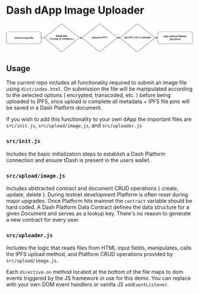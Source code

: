 # Dash dApp Image Uploader

![alt text](diagram.png)

## Usage
The current repo includes all functionality required to submit an image file using `dist/index.html`. On submission the file will be manipulated according to the selected options ( encrypted, transcoded, etc. ) before being uploaded to IPFS, once upload is complete all metadata + IPFS file pins will be saved in a Dash Platform document.

If you wish to add this functionality to your own dApp the important files are `src/init.js`, `src/upload/image,js`, and `src/uploader.js`

### `src/init.js`
Includes the basic initialization steps to establish a Dash Platform connection and ensure tDash is present in the users wallet.

### `src/upload/image.js`
Includes abstracted contract and document CRUD operations ( create, update, delete ). During testnet development Platform is often reset during major upgrades. Once Platform hits mainnet the `contract` variable should be hard coded. A Dash Platform Data Contract defines the data structure for a given Document and serves as a lookup key. There's no reason to generate a new contract for every user.

### `src/uploader.js`
Includes the logic that reads files from HTML input fields, manipulates, calls the IPFS upload method, and Platform CRUD operations provided by `src/upload/image.js`.

Each `directive.on` method located at the bottom of the file maps to dom events triggered by the JS framework in use for this demo. You can replace with your own DOM event handlers or vanilla JS `addEventListener`.
